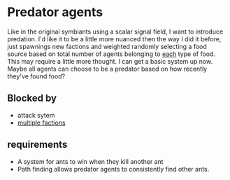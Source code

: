 
# Predator agents

Like in the original symbiants using a scalar signal field, I want to introduce predation. I'd like it to be a little more nuanced then the way I did it before, just spawnings new factions and weighted randomly selecting a food source based on total number of agents belonging to [each](../docs/Pools/Dynamic/each.md) type of food. This may require a little more thought. I can get a basic system up now. Maybe all agents can choose to be a predator based on how recently they've found food?

## Blocked by

- attack sytem
- [multiple factions](tasks/multiple%20factions.md)

## requirements

- A system for ants to win when they kill another ant
- Path finding allows predator agents to consistently find other ants.
